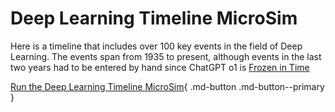 # Deep Learning Timeline MicroSim

Here is a timeline that includes over 100 key events in the field of Deep Learning.
The events span from 1935 to present, although events in the last two
years had to be entered by hand since ChatGPT o1 is [Frozen in Time](../../glossary.md#frozen-in-time)

[Run the Deep Learning Timeline MicroSim](./timeline-v1.html){ .md-button .md-button--primary }

<!--
[Run the Deep Learning Timeline MicroSim](./main.html)
-->